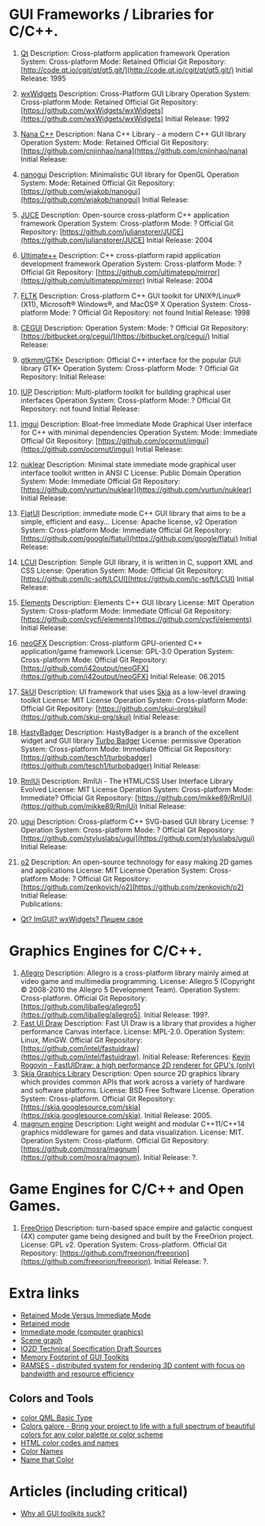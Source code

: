 # GUI Frameworks / Libraries for C/C++.

1. [Qt](gt.io)
  Description: Cross-platform application framework
  Operation System: Cross-platform
  Mode: Retained
  Official Git Repository: [http://code.qt.io/cgit/qt/qt5.git/](http://code.qt.io/cgit/qt/qt5.git/)
  Initial Release: 1995

2. [wxWidgets](https://www.wxwidgets.org)
  Description: Cross-Platform GUI Library
  Operation System: Cross-platform
  Mode: Retained
  Official Git Repository: [https://github.com/wxWidgets/wxWidgets](https://github.com/wxWidgets/wxWidgets)
  Initial Release: 1992

3. [Nana C++](http://nanapro.org)
  Description: Nana C++ Library - a modern C++ GUI library
  Operation System:
  Mode: Retained
  Official Git Repository: [https://github.com/cnjinhao/nana](https://github.com/cnjinhao/nana)
  Initial Release:

4. [nanogui](https://github.com/wjakob/nanogui)
  Description: Minimalistic GUI library for OpenGL
  Operation System:
  Mode: Retained
  Official Git Repository: [https://github.com/wjakob/nanogui](https://github.com/wjakob/nanogui)
  Initial Release:

5. [JUCE](https://www.juce.com/)
  Description: Open-source cross-platform C++ application framework
  Operation System: Cross-platform
  Mode: ?
  Official Git Repository: [https://github.com/julianstorer/JUCE](https://github.com/julianstorer/JUCE)
  Initial Release: 2004

6. [Ultimate++](http://ultimatepp.org)
  Description: C++ cross-platform rapid application development framework
  Operation System: Cross-platform
  Mode: ?
  Official Git Repository: [https://github.com/ultimatepp/mirror](https://github.com/ultimatepp/mirror)
  Initial Release: 2004

7. [FLTK](http://www.fltk.org/index.php)
  Description: Cross-platform C++ GUI toolkit for UNIX®/Linux® (X11), Microsoft® Windows®, and MacOS® X
  Operation System: Cross-platform
  Mode: ?
  Official Git Repository: not found
  Initial Release: 1998

8. [CEGUI](http://cegui.org.uk/)
  Description:
  Operation System:
  Mode: ?
  Official Git Repository: [https://bitbucket.org/cegui/](https://bitbucket.org/cegui/)
  Initial Release:

9. [gtkmm/GTK+](http://www.gtkmm.org)
  Description: Official C++ interface for the popular GUI library GTK+
  Operation System: Cross-platform
  Mode: ?
  Official Git Repository:
  Initial Release:

10. [IUP](http://webserver2.tecgraf.puc-rio.br/iup)
  Description: Multi-platform toolkit for building graphical user interfaces
  Operation System: Cross-platform
  Mode: ?
  Official Git Repository: not found
  Initial Release:

11. [imgui](https://github.com/ocornut/imgui)
  Description: Bloat-free Immediate Mode Graphical User interface for C++ with minimal dependencies
  Operation System:
  Mode: Immediate
  Official Git Repository: [https://github.com/ocornut/imgui](https://github.com/ocornut/imgui)
  Initial Release:

12. [nuklear](https://github.com/vurtun/nuklear)
  Description: Minimal state immediate mode graphical user interface toolkit written in ANSI C
  License: Public Domain
  Operation System:
  Mode: Immediate
  Official Git Repository: [https://github.com/vurtun/nuklear](https://github.com/vurtun/nuklear)
  Initial Release:

13. [FlatUI](https://google.github.io/flatui/index.html)
  Description: immediate mode C++ GUI library that aims to be a simple, efficient and easy...
  License: Apache license, v2
  Operation System: Cross-platform
  Mode: Immediate
  Official Git Repository: [https://github.com/google/flatui](https://github.com/google/flatui)
  Initial Release:

14. [LCUI](https://lcui.org)
  Description: Simple GUI library, it is written in C, support XML and CSS
  License:
  Operation System:
  Mode:
  Official Git Repository: [https://github.com/lc-soft/LCUI](https://github.com/lc-soft/LCUI)
  Initial Release:

15. [Elements](https://www.cycfi.com/2019/07/photon-micro-gui/)
  Description: Elements C++ GUI library
  License: MIT
  Operation System: Cross-platform
  Mode: Immediate
  Official Git Repository: [https://github.com/cycfi/elements](https://github.com/cycfi/elements)
  Initial Release:

16. [neoGFX](https://neogfx.org)
  Description: Cross-platform GPU-oriented C++ application/game framework
  License: GPL-3.0
  Operation System: Cross-platform
  Mode:
  Official Git Repository: [https://github.com/i42output/neoGFX](https://github.com/i42output/neoGFX)
  Initial Release: 06.2015

17. [SkUI](https://github.com/skui-org/skui)
  Description: UI framework that uses [Skia](https://skia.org/) as a low-level drawing toolkit
  License: MIT License
  Operation System: Cross-platform
  Mode:
  Official Git Repository: [https://github.com/skui-org/skui](https://github.com/skui-org/skui)
  Initial Release:

18. [HastyBadger](https://github.com/tesch1/turbobadger)
  Description: HastyBadger is a branch of the excellent widget and GUI library [Turbo Badger](https://github.com/fruxo/turbobadger)
  License: permissive
  Operation System: Cross-platform
  Mode: Immediate
  Official Git Repository: [https://github.com/tesch1/turbobadger](https://github.com/tesch1/turbobadger)
  Initial Release:

19. [RmlUi](https://mikke89.github.io/RmlUiDoc/)
  Description: RmlUi - The HTML/CSS User Interface Library Evolved
  License: MIT License
  Operation System: Cross-platform
  Mode: Immediate?
  Official Git Repository: [https://github.com/mikke89/RmlUi](https://github.com/mikke89/RmlUi)
  Initial Release:
  
20. [ugui](https://github.com/styluslabs/ugui)
  Description: Cross-platform C++ SVG-based GUI library
  License: ?
  Operation System: Cross-platform
  Mode: ?
  Official Git Repository: [https://github.com/styluslabs/ugui](https://github.com/styluslabs/ugui)
  Initial Release:

21. [o2](https://github.com/zenkovich/o2)
  Description: An open-source technology for easy making 2D games and applications
  License: MIT License
  Operation System: Cross-platform
  Mode: ?
  Official Git Repository: [https://github.com/zenkovich/o2](https://github.com/zenkovich/o2)
  Initial Release:  
  Publications:  
  * [Qt? ImGUI? wxWidgets? Пишем свое](https://habr.com/ru/post/521306/)

# Graphics Engines for C/C++.

1. [Allegro](https://liballeg.org)
  Description: Allegro is a cross-platform library mainly aimed at video game and multimedia programming.
  License: Allegro 5 (Copyright © 2008-2010 the Allegro 5 Development Team).
  Operation System: Cross-platform.
  Official Git Repository: [https://github.com/liballeg/allegro5](https://github.com/liballeg/allegro5).
  Initial Release: 199?.
1. [Fast UI Draw](https://github.com/intel/fastuidraw)
  Description: Fast UI Draw is a library that provides a higher performance Canvas interface.
  License: MPL-2.0.
  Operation System: Linux, MinGW.
  Official Git Repository: [https://github.com/intel/fastuidraw](https://github.com/intel/fastuidraw).
  Initial Release:
  References: [Kevin Rogovin - FastUIDraw: a high performance 2D renderer for GPU's (only)](https://www.x.org/wiki/Events/XDC2016/Program/rogovin_fast_ui_draw/)
1. [Skia Graphics Library](https://skia.org)
  Description: Open source 2D graphics library which provides common APIs that work across a variety of hardware and software platforms.
  License: BSD Free Software License.
  Operation System: Cross-platform.
  Official Git Repository: [https://skia.googlesource.com/skia](https://skia.googlesource.com/skia).
  Initial Release: 2005.
1. [magnum engine](https://magnum.graphics)
  Description: Light weight and modular C++11/C++14 graphics middleware for games and data visualization.
  License: MIT.
  Operation System: Cross-platform.
  Official Git Repository: [https://github.com/mosra/magnum](https://github.com/mosra/magnum).
  Initial Release: ?.

# Game Engines for C/C++ and Open Games.

1. [FreeOrion](https://freeorion.org/)
  Description: turn-based space empire and galactic conquest (4X) computer game being designed and built by the FreeOrion project.
  License: GPL v2.
  Operation System: Cross-platform.
  Official Git Repository: [https://github.com/freeorion/freeorion](https://github.com/freeorion/freeorion).
  Initial Release: ?.

# Extra links
* [Retained Mode Versus Immediate Mode](https://msdn.microsoft.com/library/windows/desktop/ff684178(v=vs.85).aspx)
* [Retained mode](https://en.wikipedia.org/wiki/Retained_mode)
* [Immediate mode (computer graphics)](https://en.wikipedia.org/wiki/Immediate_mode_(computer_graphics))
* [Scene graph](https://en.wikipedia.org/wiki/Scene_graph)
* [IO2D Technical Specification Draft Sources](https://github.com/cpp-io2d/io2dts)
* [Memory Footprint of GUI Toolkits](https://szibele.com/memory-footprint-of-gui-toolkits/)
* [RAMSES - distributed system for rendering 3D content with focus on bandwidth and resource efficiency](https://github.com/genivi/ramses)

## Colors and Tools
* [color QML Basic Type](https://doc.qt.io/qt-5/qml-color.html)
* [Colors galore - Bring your project to life with a full spectrum of beautiful colors for any color palette or color scheme](https://www.shutterstock.com/colors)
* [HTML color codes and names](https://www.computerhope.com/htmcolor.htm)
* [Color Names](https://www.color-hex.com/color-names.html)
* [Name that Color](chir.ag/projects/name-that-color/)

# Articles (including critical)
* [Why all GUI toolkits suck?](http://www.cplusplus.com/forum/lounge/140601/)
